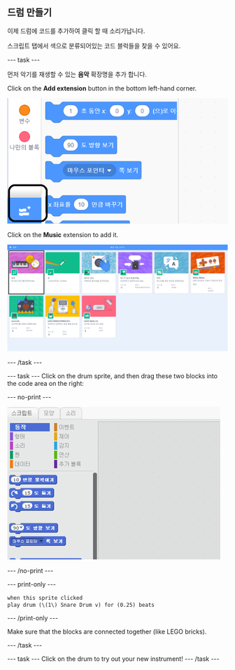 ## 드럼 만들기

이제 드럼에 코드를 추가하여 클릭 할 때 소리가납니다.

스크립트 탭에서 색으로 분류되어있는 코드 블럭들을 찾을 수 있어요.

\--- task \---

먼저 악기를 재생할 수 있는 **음악** 확장명을 추가 합니다.

Click on the **Add extension** button in the bottom left-hand corner.

![add extension button highlighted](images/add-extension-annotated.png)

Click on the **Music** extension to add it.

![pen extension highlighted](images/click-music-annotated.png)

\--- /task \---

\--- task \--- Click on the drum sprite, and then drag these two blocks into the code area on the right:

\--- no-print \---

![스크린샷](images/connect-block.gif)

\--- /no-print \---

\--- print-only \---

```blocks3
when this sprite clicked
play drum (\(1\) Snare Drum v) for (0.25) beats
```

\--- /print-only \---

Make sure that the blocks are connected together (like LEGO bricks).

\--- /task \---

\--- task \--- Click on the drum to try out your new instrument! \--- /task \---